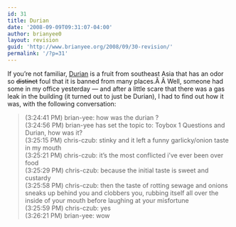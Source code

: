 ```yaml
---
id: 31
title: Durian
date: '2008-09-09T09:31:07-04:00'
author: brianyee0
layout: revision
guid: 'http://www.brianyee.org/2008/09/30-revision/'
permalink: '/?p=31'
---
```


If you’re not familiar, [Durian](http://en.wikipedia.org/wiki/Durian) is a fruit from southeast Asia that has an odor so <span style="text-decoration: line-through;">distinct</span> foul that it is banned from many places.Â Â Well, someone had some in my office yesterday — and after a little scare that there was a gas leak in the building (it turned out to just be Durian), I had to find out how it was, with the following conversation:

> (3:24:41 PM) brian-yee: how was the durian ?  
> (3:24:56 PM) brian-yee has set the topic to: Toybox 1 Questions and Durian, how was it?  
> (3:25:15 PM) chris-czub: stinky and it left a funny garlicky/onion taste in my mouth  
> (3:25:21 PM) chris-czub: it’s the most conflicted i’ve ever been over food  
> (3:25:29 PM) chris-czub: because the initial taste is sweet and custardy  
> (3:25:58 PM) chris-czub: then the taste of rotting sewage and onions sneaks up behind you and clobbers you, rubbing itself all over the inside of your mouth before laughing at your misfortune  
> (3:25:59 PM) chris-czub: yes  
> (3:26:21 PM) brian-yee: wow